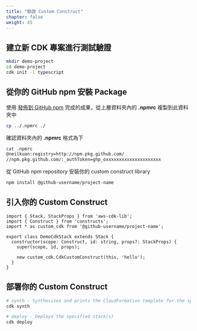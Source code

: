 ```yaml
---
title: "驗證 Custom Construct"
chapter: false
weight: 45
---
```


## 建立新 CDK 專案進行測試驗證

```bash
mkdir demo-project
cd demo-project
cdk init -l typescript
```

## 從你的 GitHub npm 安裝 Package

使用 [發佈到 GitHub npm](044_publish.html#輸出範例.html) 完成的成果，從上層資料夾內的 **.npmrc** 複製到此資料夾中

```bash
cp ../.npmrc ./
```

確認資料夾內的 **.npmrc** 格式為下
```bash
cat .npmrc
@neilkuan:registry=http://npm.pkg.github.com/
//npm.pkg.github.com/:_authToken=ghp_oxxxxxxxxxxxxxxxxxxxxx
```

從 GitHub npm repository 安裝你的 custom construct library
```bash
npm install @github-username/project-name
```

## 引入你的 Custom Construct

```tsx
import { Stack, StackProps } from 'aws-cdk-lib';
import { Construct } from 'constructs';
import * as custom_cdk from '@github-username/project-name';

export class DemoCdkStack extends Stack {
  constructor(scope: Construct, id: string, props?: StackProps) {
    super(scope, id, props);

    new custom_cdk.CdkCustomConstruct(this, 'hello');
  }
}
```

## 部署你的 Custom Construct

```bash
# synth - Synthesizes and prints the CloudFormation template for the specified stack(s)
cdk synth

# deploy - Deploys the specified stack(s)
cdk deploy
```